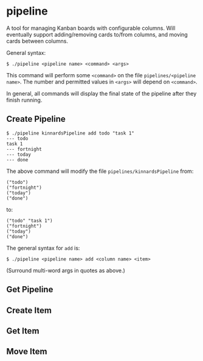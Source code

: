 # pipeline

A tool for managing Kanban boards with configurable columns. Will eventually
support adding/removing cards to/from columns, and moving cards between
columns.

General syntax:
```
$ ./pipeline <pipeline name> <command> <args>
```

This command will perform some `<command>` on the file `pipelines/<pipeline name>`.
The number and permitted values in `<args>` will depend on `<command>`.

In general, all commands will display the final state of the pipeline after
they finish running.

## Create Pipeline
```
$ ./pipeline kinnardsPipeline add todo "task 1"
--- todo
task 1
--- fortnight
--- today
--- done
```

The above command will modify the file `pipelines/kinnardsPipeline` from:
```
("todo")
("fortnight")
("today")
("done")
```

to:
```
("todo" "task 1")
("fortnight")
("today")
("done")
```

The general syntax for `add` is:
```
$ ./pipeline <pipeline name> add <column name> <item>
```

(Surround multi-word args in quotes as above.)

## Get Pipeline
## Create Item
## Get Item 
## Move Item
